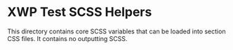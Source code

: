 # XWP Test SCSS Helpers

This directory contains core SCSS variables that can be loaded into section CSS files. It contains no outputting SCSS.
